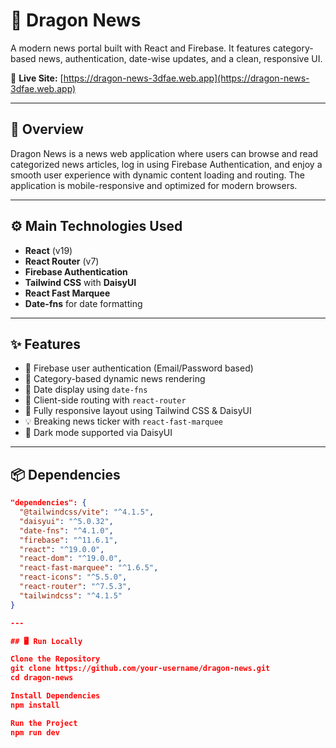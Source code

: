 # 🐉 Dragon News

A modern news portal built with React and Firebase. It features category-based news, authentication, date-wise updates, and a clean, responsive UI.


🔗 **Live Site:** [https://dragon-news-3dfae.web.app](https://dragon-news-3dfae.web.app)

---

## 🧾 Overview

Dragon News is a news web application where users can browse and read categorized news articles, log in using Firebase Authentication, and enjoy a smooth user experience with dynamic content loading and routing. The application is mobile-responsive and optimized for modern browsers.

---

## ⚙️ Main Technologies Used

- **React** (v19)
- **React Router** (v7)
- **Firebase Authentication**
- **Tailwind CSS** with **DaisyUI**
- **React Fast Marquee**
- **Date-fns** for date formatting

---

## ✨ Features

- 🔐 Firebase user authentication (Email/Password based)
- 📰 Category-based dynamic news rendering
- 📆 Date display using `date-fns`
- 🧭 Client-side routing with `react-router`
- 📱 Fully responsive layout using Tailwind CSS & DaisyUI
- 💡 Breaking news ticker with `react-fast-marquee`
- 🌙 Dark mode supported via DaisyUI

---

## 📦 Dependencies

```json
"dependencies": {
  "@tailwindcss/vite": "^4.1.5",
  "daisyui": "^5.0.32",
  "date-fns": "^4.1.0",
  "firebase": "^11.6.1",
  "react": "^19.0.0",
  "react-dom": "^19.0.0",
  "react-fast-marquee": "^1.6.5",
  "react-icons": "^5.5.0",
  "react-router": "^7.5.3",
  "tailwindcss": "^4.1.5"
}

---

## 🖥️ Run Locally

Clone the Repository
git clone https://github.com/your-username/dragon-news.git
cd dragon-news

Install Dependencies
npm install

Run the Project
npm run dev
